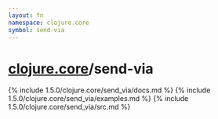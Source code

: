 ```yaml
---
layout: fn
namespace: clojure.core
symbol: send-via
---
```


# [clojure.core](../)/send-via

{% include 1.5.0/clojure.core/send_via/docs.md %}
{% include 1.5.0/clojure.core/send_via/examples.md %}
{% include 1.5.0/clojure.core/send_via/src.md %}

